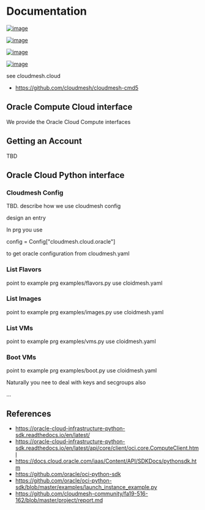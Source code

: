 # Documentation

[![image](https://img.shields.io/travis/TankerHQ/cloudmesh-oracle.svg?branch=master)](https://travis-ci.org/TankerHQ/cloudmesn-oracle)

[![image](https://img.shields.io/pypi/pyversions/cloudmesh-oracle.svg)](https://pypi.org/project/cloudmesh-oracle)

[![image](https://img.shields.io/pypi/v/cloudmesh-oracle.svg)](https://pypi.org/project/cloudmesh-oracle/)

[![image](https://img.shields.io/github/license/TankerHQ/python-cloudmesh-oracle.svg)](https://github.com/TankerHQ/python-cloudmesh-oracle/blob/master/LICENSE)

see cloudmesh.cloud

* https://github.com/cloudmesh/cloudmesh-cmd5

## Oracle Compute Cloud interface

We provide the Oracle Cloud Compute interfaces

## Getting an Account

TBD

## Oracle Cloud Python interface

### Cloudmesh Config

TBD. describe how we use cloudmesh config

design an entry

In prg you use 

config = Config["cloudmesh.cloud.oracle"]

to get oracle configuration from cloudmesh.yaml

### List Flavors

point to example prg examples/flavors.py
use cloidmesh.yaml

### List Images 

point to example prg examples/images.py
use cloidmesh.yaml

### List VMs

point to example prg examples/vms.py
use cloidmesh.yaml

### Boot VMs

point to example prg examples/boot.py
use cloidmesh.yaml

Naturally you nee to deal with keys and secgroups also 

... 

## References

* https://oracle-cloud-infrastructure-python-sdk.readthedocs.io/en/latest/
* https://oracle-cloud-infrastructure-python-sdk.readthedocs.io/en/latest/api/core/client/oci.core.ComputeClient.html
* https://docs.cloud.oracle.com/iaas/Content/API/SDKDocs/pythonsdk.htm
* https://github.com/oracle/oci-python-sdk
* https://github.com/oracle/oci-python-sdk/blob/master/examples/launch_instance_example.py
* https://github.com/cloudmesh-community/fa19-516-162/blob/master/project/report.md

